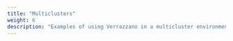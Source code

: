 ```yaml
---
title: "Multiclusters"
weight: 6
description: "Examples of using Verrazzano in a multicluster environment"
---
```

